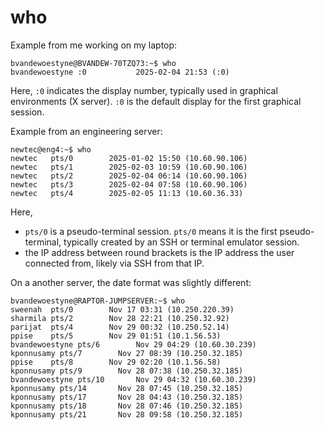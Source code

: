 # who

Example from me working on my laptop:

```text
bvandewoestyne@BVANDEW-70TZQ73:~$ who
bvandewoestyne :0           2025-02-04 21:53 (:0)
```

Here, `:0` indicates the display number, typically used in graphical environments (X server). `:0` is the default display for the first graphical session.

Example from an engineering server:

```text
newtec@eng4:~$ who
newtec   pts/0        2025-01-02 15:50 (10.60.90.106)
newtec   pts/1        2025-02-03 10:59 (10.60.90.106)
newtec   pts/2        2025-02-04 06:14 (10.60.90.106)
newtec   pts/3        2025-02-04 07:58 (10.60.90.106)
newtec   pts/4        2025-02-05 11:13 (10.60.36.33)
```

Here,

* `pts/0` is a pseudo-terminal session. `pts/0` means it is the first pseudo-terminal, typically created by an SSH or terminal emulator session.
* the IP address between round brackets is the IP address the user connected from, likely via SSH from that IP.

On a another server, the date format was slightly different:

```text
bvandewoestyne@RAPTOR-JUMPSERVER:~$ who
sweenah  pts/0        Nov 17 03:31 (10.250.220.39)
sharmila pts/2        Nov 28 22:21 (10.250.32.92)
parijat  pts/4        Nov 29 00:32 (10.250.52.14)
ppise    pts/5        Nov 29 01:51 (10.1.56.53)
bvandewoestyne pts/6        Nov 29 04:29 (10.60.30.239)
kponnusamy pts/7        Nov 27 08:39 (10.250.32.185)
ppise    pts/8        Nov 29 02:20 (10.1.56.58)
kponnusamy pts/9        Nov 28 07:38 (10.250.32.185)
bvandewoestyne pts/10       Nov 29 04:32 (10.60.30.239)
kponnusamy pts/14       Nov 28 07:45 (10.250.32.185)
kponnusamy pts/17       Nov 28 04:43 (10.250.32.185)
kponnusamy pts/18       Nov 28 07:46 (10.250.32.185)
kponnusamy pts/21       Nov 28 09:58 (10.250.32.185)
```
